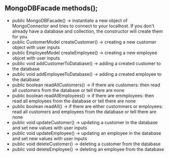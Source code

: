 ## MongoDBFacade methods();
+ public MongoDBFacade() -> instantiate a new object of MongoConnector and tries to connect to your localhost. If you don't already have a database and collection, the constructor will create them for you.
+ public CustomerModel createCustomer() -> creating a new customer object with user inputs
+ public EmployeeModel createEmployee() -> creating a new employee objcet with user inputs
+ public void addCustomerToDatabase() -> adding a created customer to the database
+ public void addEmployeeToDatabase() -> adding a created employee to the database
+ public boolean readAllCustomers() -> if there are customers: then read all customers from the database or tell there are none
+ public boolean readAllEmployees() -> if there are emmployees: then read all employees from the database or tell there are none
+ public boolean readAll() -> if there are either custommers or employees: read all customers and employees from the database or tell there are none
+ public void updateCustomer() -> updating a customer in the database and set new values with user inputs
+ public void updateEmployee() -> updating an employee in the database and set new values with user inputs
+ public void deleteCustomer() -> deleting a customer from the database 
+ public void deleteEmployee() -> deleting an employee from the database
